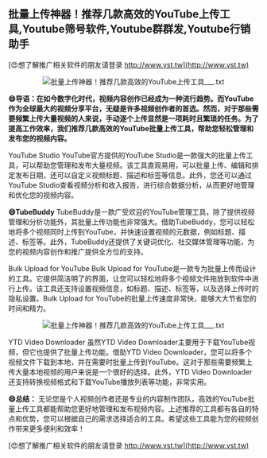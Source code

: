 ## **批量上传神器！推荐几款高效的YouTube上传工具,Youtube筛号软件,Youtube群群发,Youtube行销助手**

[😍想了解推广相关软件的朋友请登录 http://www.vst.tw](http://www.vst.tw)

 <center><img src="https://vst.tw/MP4/tuiguang/png/3.png" alt="批量上传神器！推荐几款高效的YouTube上传工具___.txt"></center>

**😄导语：在如今数字化时代，视频内容创作已经成为一种流行趋势。而YouTube作为全球最大的视频分享平台，无疑是许多视频创作者的首选。然而，对于那些需要频繁上传大量视频的人来说，手动逐个上传显然是一项耗时且繁琐的任务。为了提高工作效率，我们推荐几款高效的YouTube批量上传工具，帮助您轻松管理和发布您的视频内容。**

YouTube Studio
YouTube官方提供的YouTube Studio是一款强大的批量上传工具，可以帮助您管理和发布大量视频。该工具直观易用，可以批量上传、编辑和排定发布日期，还可以自定义视频标题、描述和标签等信息。此外，您还可以通过YouTube Studio查看视频分析和收入报告，进行综合数据分析，从而更好地管理和优化您的视频内容。

**😄TubeBuddy**
TubeBuddy是一款广受欢迎的YouTube管理工具，除了提供视频管理和分析功能外，其批量上传功能也非常强大。借助TubeBuddy，您可以轻松地将多个视频同时上传到YouTube，并快速设置视频的元数据，例如标题、描述、标签等。此外，TubeBuddy还提供了关键词优化、社交媒体管理等功能，为您的视频内容创作和推广提供全方位的支持。

Bulk Upload for YouTube
Bulk Upload for YouTube是一款专为批量上传而设计的工具。它提供简洁明了的界面，让您可以轻松地将多个视频文件拖放到软件中进行上传。该工具还支持设置视频信息，如标题、描述、标签等，以及选择上传时的隐私设置。Bulk Upload for YouTube的批量上传速度非常快，能够大大节省您的时间和精力。

 <center><img src="https://vst.tw/MP4/tuiguang/png/5.png" alt="批量上传神器！推荐几款高效的YouTube上传工具___.txt"></center>

YTD Video Downloader
虽然YTD Video Downloader主要用于下载YouTube视频，但它也提供了批量上传功能。借助YTD Video Downloader，您可以将多个视频文件下载到本地，并在需要时批量上传到YouTube。这对于那些需要频繁上传大量本地视频的用户来说是一个很好的选择。此外，YTD Video Downloader还支持转换视频格式和下载YouTube播放列表等功能，非常实用。

**😄总结：**
无论您是个人视频创作者还是专业的内容制作团队，高效的YouTube批量上传工具都能帮助您更好地管理和发布视频内容。上述推荐的工具都有各自的特点和优势，您可以根据自己的需求选择适合的工具。希望这些工具能为您的视频创作带来更多便利和效率！

[😍想了解推广相关软件的朋友请登录 http://www.vst.tw](http://www.vst.tw)




